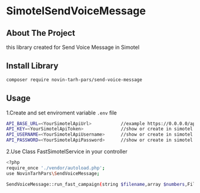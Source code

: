 
# SimotelSendVoiceMessage


<!-- ABOUT THE PROJECT -->
## About The Project
this library created for Send Voice Message in Simotel

## Install Library
```sh
composer require novin-tarh-pars/send-voice-message
```



## Usage

1.Create and set enviroment variable `.env` file
```sh
API_BASE_URL=<YourSimotelApiUrl>           //example https://0.0.0.0/api/v3/autodialer/
API_KEY=<YourSimotelApiToken>              //show or create in simotel admin panel maintenance -> api accounts 
API_USERNAME=<YourSimotelApiUsername>      //show or create in simotel admin panel maintenance -> api accounts
API_PASSWORD=<YourSimotelApiPassword>      //show or create in simotel admin panel maintenance -> api accounts
```

2.Use Class FastSimotelService in your controller
```sh
<?php
require_once './vendor/autoload.php';
use NovinTarhPars\SendVoiceMessage;

SendVoiceMessage::run_fast_campaign(string $filename,array $numbers,File $file);
```
